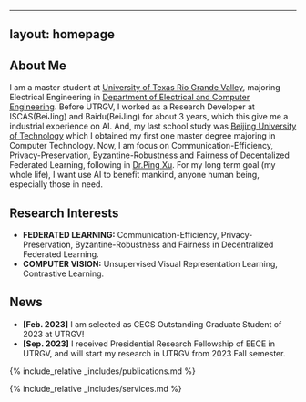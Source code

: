 <!--
 * @Author: zhangkaichuang zhangkaichuang2022@163.com
 * @Date: 2024-02-24 13:41:18
 * @LastEditors: zhangkaichuang zhangkaichuang2022@163.com
 * @LastEditTime: 2024-03-01 13:06:44
 * @FilePath: /mycode/my_research/KaichuangZhang.github.io/index.md
 * @Description: 这是默认设置,请设置`customMade`, 打开koroFileHeader查看配置 进行设置: https://github.com/OBKoro1/koro1FileHeader/wiki/%E9%85%8D%E7%BD%AE
-->
---
layout: homepage
---

## About Me

I am a master student at [University of Texas Rio Grande Valley](https://www.utrgv.edu/), majoring Electrical Engineering in [Department of Electrical and Computer Engineering](https://www.utrgv.edu/ece/). Before UTRGV, I worked as a Research Developer at ISCAS(BeiJing) and Baidu(BeiJing) for about 3 years, which this give me a industrial experience on AI. And, my last school study was [Beijing University of Technology](https://www.bjut.edu.cn/) which I obtained my first one master degree majoring in Computer Technology. Now, I am focus on Communication-Efficiency, Privacy-Preservation, Byzantine-Robustness and Fairness of  Decentalized Federated Learning, following in [Dr.Ping Xu](https://sites.google.com/view/ping-xu-utrgv/home). For my long term goal (my whole life), I want use AI to benefit mankind, anyone human being, especially those in need.
## Research Interests

- **FEDERATED LEARNING:** Communication-Efficiency, Privacy-Preservation, Byzantine-Robustness and Fairness in Decentralized
Federated Learning.
- **COMPUTER VISION:** Unsupervised Visual Representation Learning, Contrastive Learning.

## News

- **[Feb. 2023]** I am selected as CECS Outstanding Graduate Student of 2023 at UTRGV!  
- **[Sep. 2023]** I received Presidential Research Fellowship of EECE in UTRGV, and will start my research in UTRGV from 2023 Fall semester.

{% include_relative _includes/publications.md %}

{% include_relative _includes/services.md %}
